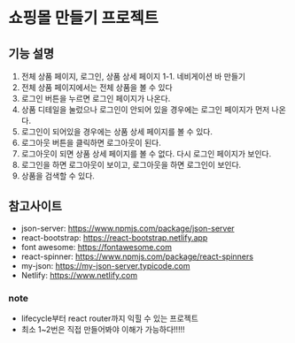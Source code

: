 # 쇼핑몰 만들기 프로젝트

## 기능 설명
1. 전체 상품 페이지, 로그인, 상품 상세 페이지
1-1. 네비게이션 바 만들기
2. 전체 상품 페이지에서는 전체 상품을 볼 수 있다
3. 로그인 버튼을 누르면 로그인 페이지가 나온다.
3. 상품 디테일을 눌렀으나 로그인이 안되어 있을 경우에는 로그인 페이지가 먼저 나온다.
4. 로그인이 되어있을 경우에는 상품 상세 페이지를 볼 수 있다.
5. 로그아웃 버튼을 클릭하면 로그아웃이 된다.
5. 로그아웃이 되면 상품 상세 페이지를 볼 수 없다. 다시 로그인 페이지가 보인다.
6. 로그인을 하면 로그아웃이 보이고, 로그아웃을 하면 로그인이 보인다.
7. 상품을 검색할 수 있다.


## 참고사이트
* json-server: https://www.npmjs.com/package/json-server
* react-bootstrap: https://react-bootstrap.netlify.app
* font awesome: https://fontawesome.com
* react-spinner: https://www.npmjs.com/package/react-spinners
* my-json: https://my-json-server.typicode.com
* Netlify: https://www.netlify.com


### note
- lifecycle부터 react router까지 익힐 수 있는 프로젝트
- 최소 1~2번은 직접 만들어봐야 이해가 가능하다!!!!!
